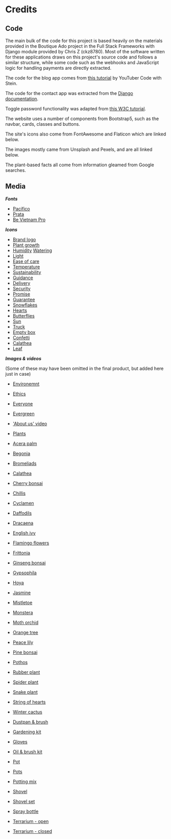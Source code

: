 # Credits 

## **Code**
The main bulk of the code for this project is based heavily on the materials provided in the Boutique Ado project in the Full Stack Frameworks with Django module provided by Chris Z (ckz8780). Most of the software written for these applications draws on this project's source code and follows a similar structure, while some code such as the webhooks and JavaScript logic for handling payments are directly extracted.

The code for the blog app comes from [this tutorial](https://www.youtube.com/watch?v=m3hhLE1KR5Q) by YouTuber Code with Stein.

The code for the contact app was extracted from the [Django documentation](https://docs.djangoproject.com/en/4.0/topics/email/).

Toggle password functionality was adapted from [this W3C tutorial](https://www.w3schools.com/howto/howto_js_toggle_password.asp).

The website uses a number of components from Bootstrap5, such as the navbar, cards, classes and buttons. 

The site's icons also come from FontAwesome and Flaticon which are linked below.

The images mostly came from Unsplash and Pexels, and are all linked below.

The plant-based facts all come from information gleamed from Google searches.

## **Media**

***Fonts***

* [Pacifico](https://fonts.google.com/specimen/Pacifico?category=Handwriting#standard-styles)
* [Prata](https://fonts.google.com/specimen/Prata?category=Serif)
* [Be Vietnam Pro](https://fonts.google.com/specimen/Be+Vietnam+Pro?category=Sans+Serif&preview.text=%C2%A315.00&preview.text_type=custom)

***Icons***

* [Brand logo](https://www.flaticon.com/free-icon/gardening_1973668?related_id=1973668&origin=search)
* [Plant growth](https://www.flaticon.com/premium-icon/growth_2194860?term=plants&related_id=2194860)
* [Humidity](https://www.flaticon.com/premium-icon/humidity_1585362?)
[Watering](https://www.flaticon.com/free-icon/watering-can_2853225?term=watering%20can&page=1&position=17&page=1&position=17&related_id=2853225&origin=search)
* [Light](https://www.flaticon.com/premium-icon/cloudy-day_3222797?term=cloudy&page=1&position=9&page=1&position=9&related_id=3222797&origin=search)
* [Ease of care](https://www.flaticon.com/premium-icon/hand_3131301?term=plant%20love&page=1&position=60&page=1&position=60&related_id=3131301&origin=search)
* [Temperature](https://www.flaticon.com/free-icon/thermometer_1843544?term=temperature&page=1&position=7&page=1&position=7&related_id=1843544&origin=search)
* [Sustainability](https://www.flaticon.com/free-icon/agriculture_1772243?term=gardening&page=2&position=37&page=2&position=37&related_id=1772243&origin=search)
* [Guidance](https://www.flaticon.com/free-icon/love_3994063?term=plant%20love&page=2&position=64&page=2&position=64&related_id=3994063&origin=search)
* [Delivery](https://www.flaticon.com/free-icon/delivery_2358147?related_id=2358132&origin=search)
* [Security](https://www.flaticon.com/premium-icon/secure-shopping_2787513?term=bag%20secure&page=1&position=1&page=1&position=1&related_id=2787513&origin=search)
* [Promise](https://www.flaticon.com/premium-icon/pinky-promise_2058977?term=promise&page=1&position=10&page=1&position=10&related_id=2058977&origin=search)
* [Guarantee](https://www.flaticon.com/premium-icon/hand_3131301?term=plant%20love&page=1&position=60&page=1&position=60&related_id=3131301&origin=search)
* [Snowflakes](https://www.flaticon.com/free-icon/snowflake_2942909?term=snowflake&page=1&position=13&page=1&position=13&related_id=2942909&origin=search)
* [Hearts](https://www.flaticon.com/free-icon/hearts_1405110?term=love%20hearts&page=1&position=27&page=1&position=27&related_id=1405110&origin=search)
* [Butterflies](https://www.flaticon.com/premium-icon/butterfly_2716942)
* [Sun](https://www.flaticon.com/free-icon/sun_869869?term=sun&page=1&position=5&page=1&position=5&related_id=869869&origin=search)
* [Truck](https://www.flaticon.com/free-icon/delivery_709790?term=delivery%20truck&page=1&position=1&page=1&position=1&related_id=709790&origin=search)
* [Empty box](https://www.flaticon.com/premium-icon/wallet_1992132)
* [Confetti](https://www.flaticon.com/free-icon/confetti_308066?term=confetti&page=1&position=1&page=1&position=1&related_id=308066&origin=search#)
* [Calathea](https://www.flaticon.com/free-icon/calathea_4842629?term=calathea&page=1&position=11&page=1&position=11&related_id=4842629&origin=search)
* [Leaf](https://www.flaticon.com/free-icon/leaf_2362779?term=leaf&page=1&position=72&page=1&position=72&related_id=2362779&origin=search)

***Images & videos***

(Some of these may have been omitted in the final product, but added here just in case)

* [Environemnt](https://unsplash.com/photos/o41CLC24-SE)
* [Ethics](https://unsplash.com/photos/WYGhTLym344)
* [Everyone](https://unsplash.com/photos/qhQigi52kXw)
* [Evergreen](https://unsplash.com/photos/x8ZStukS2PM)
* ['About us' video](https://www.pexels.com/video/nature-plant-pot-plants-4503294/)
* [Plants](https://unsplash.com/photos/gCKJD71IgRI)

* [Acera palm](https://unsplash.com/photos/AU5F441QvvQ)
* [Begonia](https://www.pexels.com/photo/summer-pattern-leaf-plants-4499368/)
* [Bromeliads](https://www.bromsocnsw.org.au/how-to-take-care-of-your-indoor-bromeliads.html )
* [Calathea](https://unsplash.com/photos/rGdSwVibhiQ)
* [Cherry bonsai](https://www.bonsaiempire.com/inspiration/top-10/cherry-bonsai)
* [Chillis](https://www.pexels.com/photo/red-chili-peppers-3208324/)
* [Cyclamen](https://unsplash.com/photos/uyoq-6_3sWQ)
* [Daffodils](https://unsplash.com/photos/gXQCELcnI2U)
* [Dracaena](https://unsplash.com/photos/r-kG_nvpvLA)
* [English ivy](https://www.pexels.com/photo/food-light-summer-sun-7365049/)
* [Flamingo flowers](https://www.pexels.com/photo/crop-person-showing-vase-with-blooming-flamingo-flower-sprigs-7536786/)
* [Frittonia](https://www.pexels.com/photo/fittonia-with-wavy-leaves-in-pot-on-gray-background-7189360/)
* [Ginseng bonsai](https://www.pexels.com/photo/bonsai-on-white-background-4050790/)
* [Gypsophila](https://www.pexels.com/photo/crop-person-showing-blooming-gypsophila-bouquet-with-wavy-stems-6913052/)
* [Hoya](https://unsplash.com/photos/pGglEaGaN2E)
* [Jasmine](https://www.theonlinesecretgarden.com/plants/jasmine)
* [Mistletoe](https://unsplash.com/photos/_-7VBOQoEDM)
* [Monstera](https://unsplash.com/photos/bwsTJMnhcwE)
* [Moth orchid](https://unsplash.com/photos/D_TIIC7jhg8)
* [Orange tree](https://unsplash.com/photos/dYYmeKBM6RU)
* [Peace lily](https://unsplash.com/photos/lmczPemWjQQ)
* [Pine bonsai](https://unsplash.com/photos/TYUS-cXzy50)
* [Pothos](https://unsplash.com/photos/dTLeHGu9FAw)
* [Rubber plant](https://unsplash.com/photos/Mp38Mp9TJH8)
* [Spider plant](https://unsplash.com/photos/Mfpygdu4A0E)
* [Snake plant](https://www.pexels.com/photo/photo-of-green-snake-house-plant-2123482/)
* [String of hearts](https://unsplash.com/photos/rmYAJLWdH3Q)
* [Winter cactus](https://unsplash.com/photos/N9lmtlOuaDM)

* [Dustpan & brush](https://unsplash.com/photos/77La8Of1F9g)
* [Gardening kit](https://www.pexels.com/photo/gardening-tools-in-pot-near-gloves-6231714/)
* [Gloves](https://www.pexels.com/photo/person-wearing-white-garden-gloves-9413747/)
* [Oil & brush kit](https://unsplash.com/photos/uooMllXe6gE)
* [Pot](https://www.nisbets.co.uk/terracotta-planter-320mm/cc539)
* [Pots](https://www.wmpot.co.uk/terracotta-plant-pots-f13-13cm-dia-pk-10)
* [Potting mix](https://www.pexels.com/photo/person-holding-brown-plastic-pot-4505162/)
* [Shovel](https://unsplash.com/photos/JR7IPWMMXcc)
* [Shovel set](https://www.pexels.com/photo/top-view-photo-of-gardening-tools-4503269/)
* [Spray bottle](https://unsplash.com/photos/MHrmbMQ8DJ8)
* [Terrarium - open](https://www.pexels.com/photo/plants-in-a-glass-container-4650142/)
* [Terrarium - closed](https://www.pexels.com/photo/plants-in-a-terrarium-jar-4650144/)
